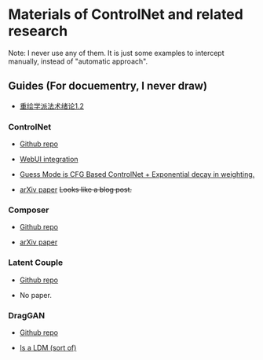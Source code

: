 # Materials of ControlNet and related research #

Note: I never use any of them. It is just some examples to intercept manually, instead of "automatic approach".

## Guides (For docuementry, I never draw) ##

- [重绘学派法术绪论1.2](https://docs.qq.com/pdf/DR2pJcWdTRXVpWEty)

### ControlNet ###

- [Github repo](https://github.com/lllyasviel/ControlNet)

- [WebUI integration](https://github.com/Mikubill/sd-webui-controlnet)

- [Guess Mode is CFG Based ControlNet + Exponential decay in weighting.](https://github.com/Mikubill/sd-webui-controlnet#guess-mode-non-prompt-mode-experimental)

- [arXiv paper](https://arxiv.org/abs/2302.05543) ~~Looks like a blog post.~~

### Composer ###

- [Github repo](https://github.com/damo-vilab/composer)

- [arXiv paper](https://arxiv.org/abs/2302.09778) 

### Latent Couple ###

- [Github repo](https://github.com/opparco/stable-diffusion-webui-two-shot)

- No paper.

### DragGAN ###

- [Github repo](https://github.com/XingangPan/DragGAN)

- [Is a LDM (sort of)](https://kexue.fm/archives/9662)
